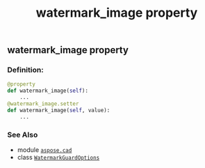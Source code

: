 ﻿---
title: watermark_image property
second_title: Aspose.CAD for Python via .NET API References
description: 
type: docs
weight: 30
url: /python-net/aspose.cad/watermarkguardoptions/watermark_image/
is_root: false
---

## watermark_image property

### Definition:
```python
@property
def watermark_image(self):
    ...
@watermark_image.setter
def watermark_image(self, value):
    ...
```

### See Also
* module [`aspose.cad`](../../)
* class [`WatermarkGuardOptions`](/cad/python-net/aspose.cad/watermarkguardoptions)
